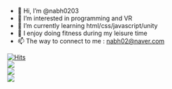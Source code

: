 - 👋 Hi, I’m @nabh0203
- 👀 I’m interested in programming and VR
- 🌱 I’m currently learning html/css/javascript/unity
- 👟 I enjoy doing fitness during my leisure time
- 📫 The way to connect to me : nabh02@naver.com

[![Hits](https://hits.seeyoufarm.com/api/count/incr/badge.svg?url=https%3A%2F%2Fgithub.com%2Fnabh0203%2Fhit-counter&count_bg=%23000000&title_bg=%23003ECF&icon=&icon_color=%23FFFFFF&title=hits&edge_flat=false)](https://hits.seeyoufarm.com)
<br>
<img src="https://img.shields.io/badge/Visual Studio Code-007ACC?style=flatsquare&logo=Visual Studio Code&logoColor=white"/></a><br>
<img src="https://img.shields.io/badge/Unity-FFFFFF?style=flatsquare&logo=Unity&logoColor=white"/></a><br>
<img src="https://img.shields.io/badge/C%23-239120?style=for-the-badge&logo=c-sharp&logoColor=white"/></a><br>
<!--
**nabh0203/nabh0203** is a ✨ _special_ ✨ repository because its `README.md` (this file) appears on your GitHub profile.
Here are some ideas to get you started:
-->

